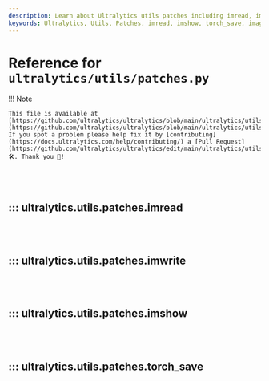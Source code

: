 ```yaml
---
description: Learn about Ultralytics utils patches including imread, imshow and torch_save. Enhance your image processing skills.
keywords: Ultralytics, Utils, Patches, imread, imshow, torch_save, image processing
---
```


# Reference for `ultralytics/utils/patches.py`

!!! Note

    This file is available at [https://github.com/ultralytics/ultralytics/blob/main/ultralytics/utils/patches.py](https://github.com/ultralytics/ultralytics/blob/main/ultralytics/utils/patches.py). If you spot a problem please help fix it by [contributing](https://docs.ultralytics.com/help/contributing/) a [Pull Request](https://github.com/ultralytics/ultralytics/edit/main/ultralytics/utils/patches.py) 🛠️. Thank you 🙏!

<br><br>

## ::: ultralytics.utils.patches.imread

<br><br>

## ::: ultralytics.utils.patches.imwrite

<br><br>

## ::: ultralytics.utils.patches.imshow

<br><br>

## ::: ultralytics.utils.patches.torch_save

<br><br>

